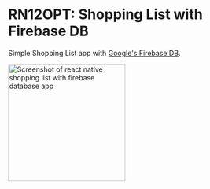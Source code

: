 # RN12OPT: Shopping List with Firebase DB
Simple Shopping List app with [Google's Firebase DB](https://firebase.google.com/).


<a href="https://raw.githubusercontent.com/Claudiferock/Mobile-Programming/master/img/RN12OPT.gif"><img src="https://raw.githubusercontent.com/Claudiferock/Mobile-Programming/master/img/RN12OPT.gif" alt="Screenshot of react native shopping list with firebase database app" width="238"/></a>  
